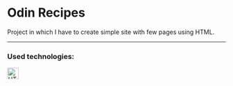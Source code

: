 # Odin Recipes
Project in which I have to create simple site with few pages using HTML.

---
### Used technologies:
[<img align="left" width="26px" alt= "HTML" src="https://cdn.jsdelivr.net/gh/devicons/devicon/icons/html5/html5-original.svg" style="padding-right:10px;"></img>][html]

[html]: https://pl.wikipedia.org/wiki/HTML
